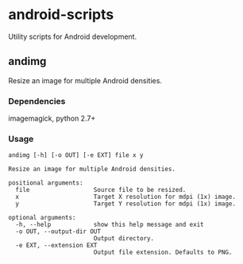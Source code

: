 android-scripts
===============

Utility scripts for Android development.

## andimg

Resize an image for multiple Android densities.

### Dependencies

imagemagick, python 2.7+

### Usage
```
andimg [-h] [-o OUT] [-e EXT] file x y

Resize an image for multiple Android densities.

positional arguments:
  file                  Source file to be resized.
  x                     Target X resolution for mdpi (1x) image.
  y                     Target Y resolution for mdpi (1x) image.

optional arguments:
  -h, --help            show this help message and exit
  -o OUT, --output-dir OUT
                        Output directory.
  -e EXT, --extension EXT
                        Output file extension. Defaults to PNG.
```
